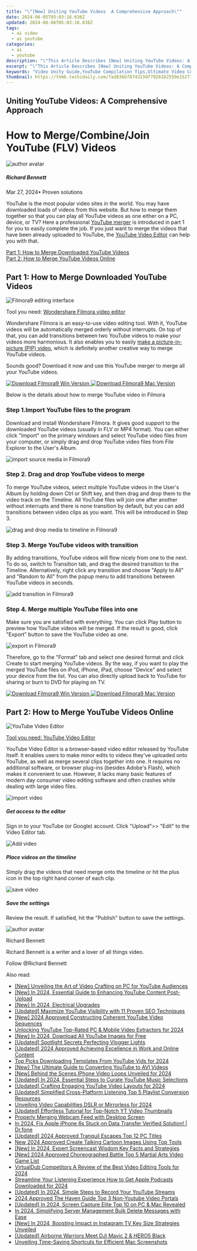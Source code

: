 ```yaml
---
title: "\"[New] Uniting YouTube Videos  A Comprehensive Approach\""
date: 2024-06-05T05:03:16.636Z
updated: 2024-06-06T05:03:16.636Z
tags:
  - ai video
  - ai youtube
categories:
  - ai
  - youtube
description: "\"This Article Describes [New] Uniting YouTube Videos: A Comprehensive Approach\""
excerpt: "\"This Article Describes [New] Uniting YouTube Videos: A Comprehensive Approach\""
keywords: "Video Unity Guide,YouTube Compilation Tips,Ultimate Video Collection,Channel Video Strategy,Streamline Video Content,Integrated Video Editing,Comprehensive Video Assembly"
thumbnail: https://thmb.techidaily.com/7ad836b78743150f7926162559e15271095acf4f64d610e7943b29ad8777b2c6.jpg
---
```


## Uniting YouTube Videos: A Comprehensive Approach

# How to Merge/Combine/Join YouTube (FLV) Videos

![author avatar](https://images.wondershare.com/filmora/article-images/richard-bennett.jpg)

##### Richard Bennett

 Mar 27, 2024• Proven solutions

YouTube is the most popular video sites in the world. You may have downloaded loads of videos from this website. But how to merge them together so that you can play all YouTube videos as one either on a PC, device, or TV? Here a professional [YouTube merger](https://tools.techidaily.com/wondershare/filmora/download/) is introduced in part 1 for you to easily complete the job. If you just want to merge the videos that have been already uploaded to YouTube, the [YouTube Video Editor](https://www.youtube.com/editor) can help you with that.

[Part 1: How to Merge Downloaded YouTube Videos](#part1)  
[Part 2: How to Merge YouTube Videos Online](#part2)

## Part 1: How to Merge Downloaded YouTube Videos

![Filmora9 editing interface ](https://images.wondershare.com/filmora/guide/editing-mode.jpg)

Tool you need: [Wondershare Filmora video editor](https://tools.techidaily.com/wondershare/filmora/download/)

Wondershare Filmora is an easy-to-use video editing tool. With it, YouTube videos will be automatically merged orderly without interrupts. On top of that, you can add transitions between two YouTube videos to make your videos more harmonious. It also enables you to easily [make a picture-in-picture (PIP) video](https://tools.techidaily.com/wondershare/filmora/download/), which is definitely another creative way to merge YouTube videos.

Sounds good? Download it now and use this YouTube merger to merge all your YouTube videos.

[![Download Filmora9 Win Version](https://images.wondershare.com/filmora/guide/download-btn-win.jpg) ](https://tools.techidaily.com/wondershare/filmora/download/) [![Download Filmora9 Mac Version](https://images.wondershare.com/filmora/guide/download-btn-mac.jpg) ](https://tools.techidaily.com/wondershare/filmora/download/)

Below is the details about how to merge YouTube video in Filmora

### Step 1.Import YouTube files to the program

Download and install Wondershare Filmora. It gives good support to the downloaded YouTube videos (usually in FLV or MP4 format). You can either click "Import" on the primary windows and select YouTube video files from your computer, or simply drag and drop YouTube video files from File Explorer to the User's Album.

![import source media in Filmora9 ](https://images.wondershare.com/filmora/article-images/filmora9-import-options.jpg)

### Step 2. Drag and drop YouTube videos to merge

To merge YouTube videos, select multiple YouTube videos in the User's Album by holding down Ctrl or Shift key, and then drag and drop them to the video track on the Timeline. All YouTube files will join one after another without interrupts and there is none transition by default, but you can add transitions between video clips as you want. This will be introduced in Step 3.

![drag and drop media to timeline in Filmora9 ](https://images.wondershare.com/filmora/article-images/add-media-to-timeline.jpg)

### Step 3. Merge YouTube videos with transition

By adding transitions, YouTube videos will flow nicely from one to the next. To do so, switch to Transition tab, and drag the desired transition to the Timeline. Alternatively, right click any transition and choose "Apply to All" and "Random to All" from the popup menu to add transitions between YouTube videos in seconds.

![add transition in Filmora9 ](https://images.wondershare.com/filmora/article-images/add-transition-filmora9.jpg)

### Step 4. Merge multiple YouTube files into one

Make sure you are satisfied with everything. You can click Play button to preview how YouTube videos will be merged. If the result is good, click "Export" button to save the YouTube video as one.

![export in Filmora9 ](https://images.wondershare.com/filmora/article-images/export-output.jpg)

Therefore, go to the "Format" tab and select one desired format and click Create to start merging YouTube videos. By the way, if you want to play the merged YouTube files on iPod, iPhone, iPad, choose "Device" and select your device from the list. You can also directly upload back to YouTube for sharing or burn to DVD for playing on TV.

[![Download Filmora9 Win Version](https://images.wondershare.com/filmora/guide/download-btn-win.jpg) ](https://tools.techidaily.com/wondershare/filmora/download/) [![Download Filmora9 Mac Version](https://images.wondershare.com/filmora/guide/download-btn-mac.jpg) ](https://tools.techidaily.com/wondershare/filmora/download/)

## Part 2: How to Merge YouTube Videos Online

![YouTube Video Editor](https://images.wondershare.com/images/multimedia/video-editor/import-video-youtube.jpg)

[Tool you need: YouTube Video Editor](https://www.youtube.com/editor)

YouTube Video Editor is a browser-based video editor released by YouTube itself. It enables users to make minor edits to videos they've uploaded onto YouTube, as well as merge several clips together into one. It requires no additional software, or browser plug-ins (besides Adobe's Flash), which makes it convenient to use. However, it lacks many basic features of modern day consumer video editing software and often crashes while dealing with large video files.

![import video](https://images.wondershare.com/images/multimedia/youtube-downloader/find-videos.jpg)

##### Get access to the editor

Sign in to your YouTube (or Google) account. Click "Upload">> "Edit" to the Video Editor tab.

![ Add video](https://images.wondershare.com/images/multimedia/video-editor/step-1.jpg)  

##### Place videos on the timeline

Simply drag the videos that need merge onto the timeline or hit the plus icon in the top right hand corner of each clip.

![save video](https://images.wondershare.com/images/multimedia/video-editor/step-3.png "save video")

##### Save the settings

Review the result. If satisfied, hit the "Publish" button to save the settings.

![author avatar](https://images.wondershare.com/filmora/article-images/richard-bennett.jpg)

Richard Bennett

Richard Bennett is a writer and a lover of all things video.

Follow @Richard Bennett

<span class="atpl-alsoreadstyle">Also read:</span>
<div><ul>
<li><a href="https://facebook-record-videos.techidaily.com/new-unveiling-the-art-of-video-crafting-on-pc-for-youtube-audiences/"><u>[New] Unveiling the Art of Video Crafting on PC for YouTube Audiences</u></a></li>
<li><a href="https://facebook-record-videos.techidaily.com/new-in-2024-essential-guide-to-enhancing-youtube-content-post-upload/"><u>[New] In 2024, Essential Guide to Enhancing YouTube Content Post-Upload</u></a></li>
<li><a href="https://facebook-record-videos.techidaily.com/new-in-2024-electrical-upgrades/"><u>[New] In 2024, Electrical Upgrades</u></a></li>
<li><a href="https://facebook-record-videos.techidaily.com/updated-maximize-youtube-visibility-with-11-proven-seo-techniques/"><u>[Updated] Maximize YouTube Visibility with 11 Proven SEO Techniques</u></a></li>
<li><a href="https://facebook-record-videos.techidaily.com/new-2024-approved-constructing-coherent-youtube-video-sequences/"><u>[New] 2024 Approved  Constructing Coherent YouTube Video Sequences</u></a></li>
<li><a href="https://facebook-record-videos.techidaily.com/unlocking-youtube-top-rated-pc-and-mobile-video-extractors-for-2024/"><u>Unlocking YouTube  Top-Rated PC & Mobile Video Extractors for 2024</u></a></li>
<li><a href="https://facebook-record-videos.techidaily.com/new-in-2024-download-all-youtube-images-for-free/"><u>[New] In 2024, Download All YouTube Images for Free</u></a></li>
<li><a href="https://facebook-record-videos.techidaily.com/updated-spotlight-secrets-perfecting-vlogger-lights/"><u>[Updated] Spotlight Secrets  Perfecting Vlogger Lights</u></a></li>
<li><a href="https://facebook-record-videos.techidaily.com/updated-2024-approved-achieving-excellence-in-work-and-online-content/"><u>[Updated] 2024 Approved  Achieving Excellence in Work and Online Content</u></a></li>
<li><a href="https://facebook-record-videos.techidaily.com/top-picks-downloading-templates-from-youtube-vids-for-2024/"><u>Top Picks  Downloading Templates From YouTube Vids for 2024</u></a></li>
<li><a href="https://facebook-record-videos.techidaily.com/new-the-ultimate-guide-to-converting-youtube-to-avi-videos/"><u>[New] The Ultimate Guide to Converting YouTube to AVI Videos</u></a></li>
<li><a href="https://facebook-record-videos.techidaily.com/new-behind-the-scenes-iphone-video-loops-unveiled-for-2024/"><u>[New] Behind the Scenes  IPhone Video Loops Unveiled for 2024</u></a></li>
<li><a href="https://facebook-record-videos.techidaily.com/updated-in-2024-essential-steps-to-curate-youtube-music-selections/"><u>[Updated] In 2024, Essential Steps to Curate YouTube Music Selections</u></a></li>
<li><a href="https://facebook-record-videos.techidaily.com/updated-crafting-engaging-youtube-video-layouts-for-2024/"><u>[Updated] Crafting Engaging YouTube Video Layouts for 2024</u></a></li>
<li><a href="https://facebook-record-videos.techidaily.com/updated-simplified-cross-platform-listening-top-5-playlist-conversion-resources/"><u>[Updated] Simplified Cross-Platform Listening  Top 5 Playlist Conversion Resources</u></a></li>
<li><a href="https://facebook-record-videos.techidaily.com/unveiling-video-capabilities-dslr-or-mirrorless-for-2024/"><u>Unveiling Video Capabilities  DSLR or Mirrorless for 2024</u></a></li>
<li><a href="https://youtube-videos.techidaily.com/updated-effortless-tutorial-for-top-notch-yt-video-thumbnails/"><u>[Updated] Effortless Tutorial for Top-Notch YT Video Thumbnails</u></a></li>
<li><a href="https://desktop-recording.techidaily.com/properly-merging-webcam-feed-with-desktop-screen/"><u>Properly Merging Webcam Feed with Desktop Screen</u></a></li>
<li><a href="https://iphone-transfer.techidaily.com/in-2024-fix-apple-iphone-6s-stuck-on-data-transfer-verified-solution-drfone-by-drfone-transfer-from-ios/"><u>In 2024, Fix Apple iPhone 6s Stuck on Data Transfer Verified Solution! | Dr.fone</u></a></li>
<li><a href="https://screen-video-capture.techidaily.com/updated-2024-approved-tranquil-escapes-top-12-pc-titles/"><u>[Updated] 2024 Approved  Tranquil Escapes  Top 12 PC Titles</u></a></li>
<li><a href="https://ai-voice-clone.techidaily.com/new-2024-approved-create-talking-cartoon-images-using-top-tools/"><u>New 2024 Approved Create Talking Cartoon Images Using Top Tools</u></a></li>
<li><a href="https://screen-capture.techidaily.com/new-in-2024-expert-screencast-wisdom-key-facts-and-strategies/"><u>[New] In 2024, Expert Screencast Wisdom  Key Facts and Strategies</u></a></li>
<li><a href="https://screen-video-capture.techidaily.com/new-2024-approved-choreographed-battle-top-5-martial-arts-video-game-list/"><u>[New] 2024 Approved  Choreographed Battle  Top 5 Martial Arts Video Game List</u></a></li>
<li><a href="https://smart-video-creator.techidaily.com/virtualdub-competitors-a-review-of-the-best-video-editing-tools-for-2024/"><u>VirtualDub Competitors A Review of the Best Video Editing Tools for 2024</u></a></li>
<li><a href="https://some-guidance.techidaily.com/streamline-your-listening-experience-how-to-get-apple-podcasts-downloaded-for-2024/"><u>Streamline Your Listening Experience  How to Get Apple Podcasts Downloaded for 2024</u></a></li>
<li><a href="https://screen-video-capture.techidaily.com/updated-in-2024-simple-steps-to-record-your-youtube-streams/"><u>[Updated] In 2024, Simple Steps to Record Your YouTube Streams</u></a></li>
<li><a href="https://youtube-stream.techidaily.com/2024-approved-the-haven-guide-top-3-non-youtube-video-portals/"><u>2024 Approved  The Haven Guide  Top 3 Non-Youtube Video Portals</u></a></li>
<li><a href="https://remote-screen-capture.techidaily.com/updated-in-2024-screen-capture-elite-top-10-on-pc-and-mac-revealed/"><u>[Updated] In 2024, Screen Capture Elite  Top 10 on PC & Mac Revealed</u></a></li>
<li><a href="https://discord-videos.techidaily.com/in-2024-simplifying-server-management-bulk-delete-messages-with-ease/"><u>In 2024, Simplifying Server Management  Bulk Delete Messages with Ease</u></a></li>
<li><a href="https://instagram-videos.techidaily.com/new-in-2024-boosting-impact-in-instagram-tv-key-size-strategies-unveiled/"><u>[New] In 2024, Boosting Impact in Instagram TV  Key Size Strategies Unveiled</u></a></li>
<li><a href="https://extra-tips.techidaily.com/updated-airborne-warriors-meet-dji-mavic-2-and-hero5-black/"><u>[Updated] Airborne Warriors Meet  DJi Mavic 2 & HERO5 Black</u></a></li>
<li><a href="https://screen-mirroring-recording.techidaily.com/unveiling-time-saving-shortcuts-for-efficient-mac-screenshots/"><u>Unveiling Time-Saving Shortcuts for Efficient Mac Screenshots</u></a></li>
</ul></div>

<ins class="adsbygoogle"
      style="display:block"
      data-ad-client="ca-pub-7571918770474297"
      data-ad-slot="8358498916"
      data-ad-format="auto"
      data-full-width-responsive="true"></ins>